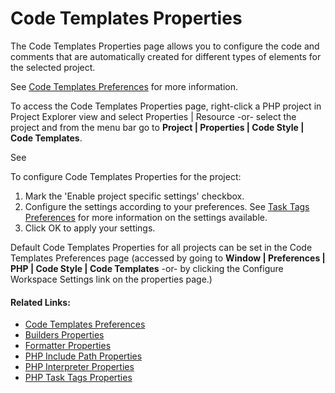 # Code Templates Properties

<!--context:code_templates_properties-->

The Code Templates Properties page allows you to configure the code and comments that are automatically created for different types of elements for the selected project.

See [Code Templates Preferences](../../../032-reference/032-preferences/024-code_style_preferences/008-code_templates_preferences.md) for more information.

To access the Code Templates Properties page, right-click a PHP project in Project Explorer view and select Properties | Resource -or- select the project and from the menu bar go to **Project | Properties | Code Style | Code Templates**.

See

<!--ref-start-->

To configure Code Templates Properties for the project:

 1. Mark the 'Enable project specific settings' checkbox.
 2. Configure the settings according to your preferences.  See [Task Tags Preferences](../../../032-reference/032-preferences/096-validation/008-task_tags.md) for more information on the settings available.
 3. Click OK to apply your settings.

<!--ref-end-->

Default Code Templates Properties for all projects can be set in the Code Templates Preferences page (accessed by going to **Window | Preferences | PHP | Code Style | Code Templates** -or- by clicking the Configure Workspace Settings link on the properties page.)

<!--links-start-->

#### Related Links:

 * [Code Templates Preferences](../../../032-reference/032-preferences/024-code_style_preferences/008-code_templates_preferences.md)
 * [Builders Properties](../../../032-reference/040-php_project_properties/016-builders_properties.md)
 * [Formatter Properties](016-formatter_properties.md)
 * [PHP Include Path Properties](../../../032-reference/040-php_project_properties/048-php_include_path_properties.md)
 * [PHP Interpreter Properties](../../../032-reference/040-php_project_properties/056-php_interpreter_properties.md)
 * [PHP Task Tags Properties](../../../032-reference/040-php_project_properties/064-php_task_tags_properties.md)

<!--links-end-->
